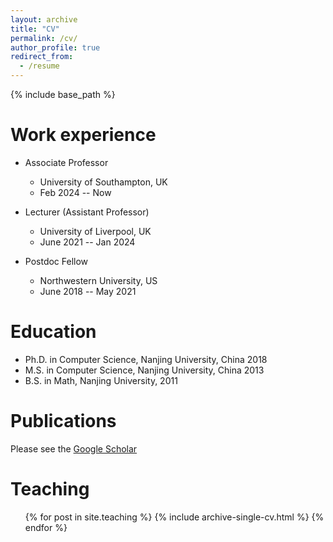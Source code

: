 ```yaml
---
layout: archive
title: "CV"
permalink: /cv/
author_profile: true
redirect_from:
  - /resume
---
```


{% include base_path %}

Work experience
======
* Associate Professor
  * University of Southampton, UK
  * Feb 2024 -- Now

* Lecturer (Assistant Professor)
  * University of Liverpool, UK
  * June 2021 -- Jan 2024

* Postdoc Fellow
  * Northwestern University, US
  * June 2018 -- May 2021

Education
======
* Ph.D. in Computer Science, Nanjing University, China 2018
* M.S. in Computer Science, Nanjing University, China 2013
* B.S. in Math, Nanjing University, 2011

Publications
======
  Please see the [Google Scholar](https://scholar.google.com/citations?user=GbY72eIAAAAJ&hl=en)
  
  
Teaching
======
  <ul>{% for post in site.teaching %}
    {% include archive-single-cv.html %}
  {% endfor %}</ul>
  
